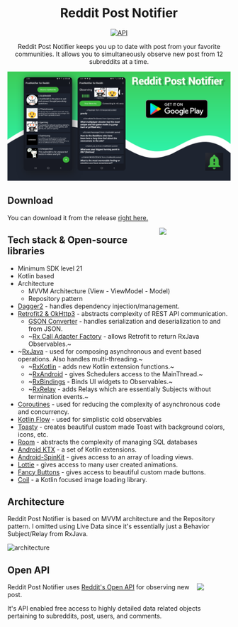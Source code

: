 <h1 align="center">Reddit Post Notifier</h1>

<p align="center">
  <a href="https://android-arsenal.com/api?level=21"><img alt="API" src="https://img.shields.io/badge/API-21%2B-brightgreen.svg?style=flat"/></a>
</p>

<p align="center">
Reddit Post Notifier keeps you up to date with post from your favorite communities. It allows you to simultaneously observe new post from 12 subreddits at a time.

<p align="center">
<img src= "preview/post_notifier_feature_graphic.png"/>
</p>


## Download
You can download it from the release [right here.](https://github.com/That1guy17/Reddit-Post-Notifier/releases)

<img src="/preview/preview_gif.gif" align="right" width="32%"/>

## Tech stack & Open-source libraries
- Minimum SDK level 21
- Kotlin based
- Architecture
  - MVVM Architecture (View - ViewModel - Model)
  - Repository pattern
- [Dagger2](https://dagger.dev/) - handles dependency injection/management.
- [Retrofit2 & OkHttp3](https://github.com/square/retrofit) - abstracts complexity of REST API communication.
  - [GSON Converter](https://github.com/square/retrofit/tree/master/retrofit-converters/gson) - handles serialization and deserialization to and from JSON.
  - ~[Rx Call Adapter Factory](https://github.com/square/retrofit/tree/master/retrofit-adapters/rxjava2) - allows Retrofit to return RxJava Observables.~
- ~[RxJava](https://github.com/ReactiveX/RxJava) - used for composing asynchronous and event based operations. Also handles multi-threading.~
  - ~[RxKotlin](https://github.com/ReactiveX/RxKotlin) - adds new Kotlin extension functions.~
  - ~[RxAndroid](https://github.com/ReactiveX/RxAndroid) - gives Schedulers access to the MainThread.~
  - ~[RxBindings](https://github.com/JakeWharton/RxBinding) - Binds UI widgets to Observables.~
  - ~[RxRelay](https://github.com/JakeWharton/RxRelay) - adds Relays which are essentially Subjects without termination events.~
- [Coroutines](https://github.com/Kotlin/kotlinx.coroutines) - used for reducing the complexity of asynchronous code and concurrency.
- [Kotlin Flow](https://kotlinlang.org/docs/reference/coroutines/flow.html) - used for simplistic cold observables
- [Toasty](https://github.com/GrenderG/Toasty) - creates beautiful custom made Toast with background colors, icons, etc.
- [Room](https://developer.android.com/training/data-storage/room) - abstracts the complexity of managing SQL databases
- [Android KTX](https://developer.android.com/kotlin/ktx) - a set of Kotlin extensions.
- [Android-SpinKit](https://github.com/ybq/Android-SpinKit) - gives access to an array of loading views.
- [Lottie](https://airbnb.io/lottie/#/android) - gives access to many user created animations.
- [Fancy Buttons](https://github.com/medyo/fancybuttons) - gives access to beautiful custom made buttons.
- [Coil](https://github.com/coil-kt/coil) - a Kotlin focused image loading library.

## Architecture
Reddit Post Notifier is based on MVVM architecture and the Repository pattern. I omitted using Live Data since it's essentially just a Behavior Subject/Relay from RxJava.

![architecture](https://cdn-images-1.medium.com/max/1200/1*KnYBBZIDDeg4zVDDEcLw2A.png)

## Open API

<img src="https://b.thumbs.redditmedia.com/7GVLmrH9CdZeqXceSEWkmL8_DSUKRGUfwMxnUNh8D8A.png" align="right" width="15%"/>

Reddit Post Notifier uses [Reddit's Open API](https://www.reddit.com/dev/api/) for observing new post.

It's API enabled free access to highly detailed data related objects pertaining to subreddits, post, users, and comments.
